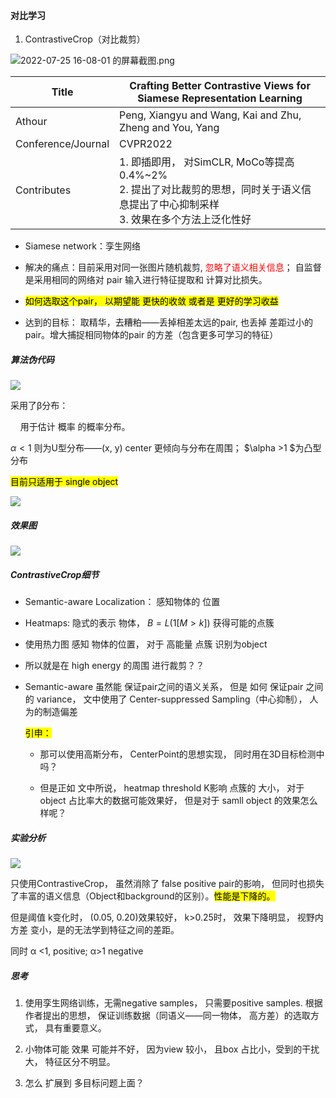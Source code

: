 #### 对比学习

1. ContrastiveCrop（对比裁剪）

![2022-07-25 16-08-01 的屏幕截图.png](/home/yihang/Pictures/2022-07-25%2016-08-01%20的屏幕截图.png)

| Title              | Crafting Better Contrastive Views for Siamese Representation Learning                    |
| ------------------ | ---------------------------------------------------------------------------------------- |
| Athour             | Peng, Xiangyu and Wang, Kai and Zhu, Zheng and You, Yang                                 |
| Conference/Journal | CVPR2022                                                                                 |
| Contributes        | 1. 即插即用， 对SimCLR, MoCo等提高0.4%~2%<br/>2. 提出了对比裁剪的思想，同时关于语义信息提出了中心抑制采样<br/>3. 效果在多个方法上泛化性好 |

- Siamese network：孪生网络

- 解决的痛点：目前采用对同一张图片随机裁剪, <font color=red>忽略了语义相关信息</font>； 自监督是采用相同的网络对 pair 输入进行特征提取和 计算对比损失。

- <mark>如何选取这个pair， 以期望能 更快的收敛 或者是 更好的学习收益</mark>

- 达到的目标： 取精华，去糟粕——丢掉相差太远的pair, 也丢掉 差距过小的pair。增大捕捉相同物体的pair 的方差（包含更多可学习的特征）

##### 算法伪代码

![](/home/yihang/.config/marktext/images/2022-07-25-17-23-32-2022-07-25%2017-22-56%20的屏幕截图.png)

采用了β分布：

    用于估计 概率 的概率分布。

$\alpha<1$ 则为U型分布——(x, y) center 更倾向与分布在周围； $\alpha >1 $为凸型分布 

<mark>目前只适用于 single object</mark>

![](/home/yihang/.config/marktext/images/2022-07-25-17-43-58-2022-07-25%2017-43-27%20的屏幕截图.png)

##### 效果图

![](/home/yihang/.config/marktext/images/2022-07-25-16-55-20-2022-07-25%2016-54-51%20的屏幕截图.png)

##### ContrastiveCrop细节

- Semantic-aware Localization： 感知物体的 位置

- Heatmaps: 隐式的表示 物体，  $B=L(1[M>k])$ 获得可能的点簇

- 使用热力图 感知 物体的位置， 对于 高能量 点簇 识别为object 

- 所以就是在 high energy 的周围  进行裁剪？？ 

- Semantic-aware 虽然能 保证pair之间的语义关系， 但是 如何 保证pair 之间的 variance， 文中使用了 Center-suppressed Sampling（中心抑制）， 人为的制造偏差
  
  <mark>引申：</mark>
  
  - 那可以使用高斯分布， CenterPoint的思想实现，  同时用在3D目标检测中吗？
  
  - 但是正如 文中所说， heatmap threshold K影响 点簇的 大小， 对于 object 占比率大的数据可能效果好， 但是对于 samll object 的效果怎么样呢？

##### 实验分析

![](/home/yihang/.config/marktext/images/2022-07-25-17-13-58-2022-07-25%2017-13-49%20的屏幕截图.png)

只使用ContrastiveCrop， 虽然消除了 false positive pair的影响， 但同时也损失了丰富的语义信息（Object和background的区别）。<mark>性能是下降的。</mark>

但是阈值 k变化时， (0.05, 0.20)效果较好， k>0.25时， 效果下降明显， 视野内方差 变小，是的无法学到特征之间的差距。

同时 α <1, positive;  α>1 negative

##### 思考

1. 使用孪生网络训练，无需negative samples， 只需要positive samples. 根据作者提出的思想， 保证训练数据（同语义——同一物体， 高方差）的选取方式， 具有重要意义。

2. 小物体可能 效果 可能并不好， 因为view 较小， 且box 占比小，受到的干扰大， 特征区分不明显。 

3. 怎么 扩展到 多目标问题上面？
